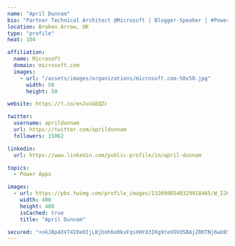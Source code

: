 ```yaml
---
name: "April Dunnam"
bio: "Partner Technical Architect @Microsoft | Blogger-Speaker | #PowerApps, #PowerAutomate, #Office365, #SharePoint | #WIT | #Karaoke Queen"
location: Broken Arrow, OK
type: "profile"
heat: 104

affiliation:
  name: Microsoft
  domain: microsoft.com
  images:
    - url: "/assets/images/organizations/microsoft.com-50x50.jpg"
      width: 50
      height: 50

website: https://t.co/enJuiGEQZc

twitter:
  username: aprildunnam
  url: https://twitter.com/aprildunnam
  followers: 15062

linkedin:
  url: https://www.linkedin.com/public-profile/in/april-dunnam

topics:
  - Power Apps

images:
  - url: https://pbs.twimg.com/profile_images/1326986540329918465/W_IJ6Ih2_400x400.jpg
    width: 400
    height: 400
    isCached: true
    title: "April Dunnam"

secured: "+okJBp4XV74I0e0IjLBjbnh6oRkxFqsXHYd3IKg9teVOVdSBAjZRKTNj6wU85UAaMs8vfaLQYfMXRRIWjr6u9myzY32Cd8QSpzx+nMUBztkhiKwp6uj5J5XRldXv8SEIFwxq+yVYhyRMNuu8AF38veXVIiqYkPG22xvVpgJ6ZqnfuxcRUmavzFwsFZNF+kQ5g3+2M9XMGbrkrkMRWxmzCMjRuEtziXOtkPeVNszwtpOBgsNRo5ITHJ94txw5L1cIEEBtu6w4AP7+4oqdEaEVP5y95mjIDJCPcwdYBDWPXmqnx60HqujdBTq22D5S2hLqOBl7tPm77sezG6o1E68RoewFLT1B8E+Qex1PffkcO9dC3rWrINr3nsRdOT7FcHVTLS78Shyg6BYozNu4QDRWPCK2ViRkrGXoJZulFfdQN30=;MOItLG6xDMvR1QIUcJy3Iw=="
---
```


